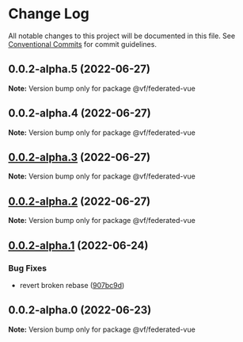# Change Log

All notable changes to this project will be documented in this file.
See [Conventional Commits](https://conventionalcommits.org) for commit guidelines.

## 0.0.2-alpha.5 (2022-06-27)

**Note:** Version bump only for package @vf/federated-vue





## 0.0.2-alpha.4 (2022-06-27)

**Note:** Version bump only for package @vf/federated-vue





## [0.0.2-alpha.3](https://vfuk-digital.visualstudio.com/Digital/_git/lib-web-federation-utils/compare/@vf/federated-vue@0.0.2-alpha.2...@vf/federated-vue@0.0.2-alpha.3) (2022-06-27)

**Note:** Version bump only for package @vf/federated-vue





## [0.0.2-alpha.2](https://vfuk-digital.visualstudio.com/Digital/_git/lib-web-federation-utils/compare/@vf/federated-vue@0.0.2-alpha.1...@vf/federated-vue@0.0.2-alpha.2) (2022-06-27)

**Note:** Version bump only for package @vf/federated-vue





## [0.0.2-alpha.1](https://vfuk-digital.visualstudio.com/Digital/_git/lib-web-federation-utils/compare/@vf/federated-vue@0.0.2-alpha.0...@vf/federated-vue@0.0.2-alpha.1) (2022-06-24)


### Bug Fixes

* revert broken rebase ([907bc9d](https://vfuk-digital.visualstudio.com/Digital/_git/lib-web-federation-utils/commits/907bc9dae2947d745faa1ec4ef314fa7923a6ae9))





## 0.0.2-alpha.0 (2022-06-23)

**Note:** Version bump only for package @vf/federated-vue
